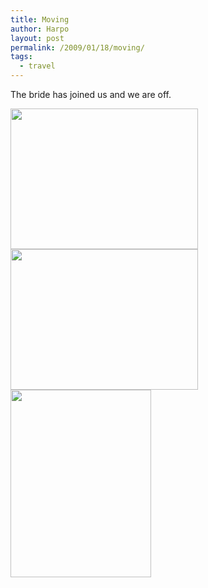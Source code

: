 ```yaml
---
title: Moving
author: Harpo
layout: post
permalink: /2009/01/18/moving/
tags:
  - travel
---
```

The bride has joined us and we are off.

[<img src="http://www.harpojaeger.com/assets/media/wp-content/uploads/2009/01/l-640-480-4b3f3adb-afcf-4113-8e4c-063df169a1e8.jpeg" alt="" width="300" height="225" class="alignnone size-full wp-image-364" />][1][<img src="http://www.harpojaeger.com/assets/media/wp-content/uploads/2009/01/l-640-480-945d8ee6-a5d3-40cd-9af9-83ea90e6dc22.jpeg" alt="" width="300" height="225" class="alignnone size-full wp-image-364" />][2][<img src="http://www.harpojaeger.com/assets/media/wp-content/uploads/2009/01/p-640-480-25c5ce78-b763-4acc-97ea-3af083454761.jpeg" alt="" width="225" height="300" class="alignnone size-full wp-image-364" />][3]

 [1]: http://www.harpojaeger.com/assets/media/wp-content/uploads/2009/01/l-640-480-4b3f3adb-afcf-4113-8e4c-063df169a1e8.jpeg
 [2]: http://www.harpojaeger.com/assets/media/wp-content/uploads/2009/01/l-640-480-945d8ee6-a5d3-40cd-9af9-83ea90e6dc22.jpeg
 [3]: http://www.harpojaeger.com/assets/media/wp-content/uploads/2009/01/p-640-480-25c5ce78-b763-4acc-97ea-3af083454761.jpeg